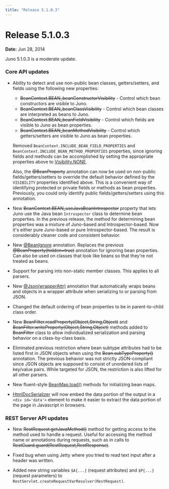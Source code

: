```yaml
---
title: "Release 5.1.0.3"
---
```


# Release 5.1.0.3

**Date:** Jun 28, 2014

Juno 5.1.0.3 is a moderate update.

### Core API updates

- Ability to detect and use non-public bean classes, getters/setters, and fields using the following new properties:
  - ~~BeanContext.BEAN_beanConstructorVisibility~~ - Control which bean constructors are visible to Juno.
  - ~~BeanContext.BEAN_beanClassVisibility~~ - Control which bean classes are interpreted as beans to Juno.
  - ~~BeanContext.BEAN_beanFieldVisibility~~ - Control which fields are visible to Juno as bean properties.
  - ~~BeanContext.BEAN_beanMethodVisibility~~ - Control which getters/setters are visible to Juno as bean properties.

  Removed `BeanContext.INCLUDE_BEAN_FIELD_PROPERTIES` and `BeanContext.INCLUDE_BEAN_METHOD_PROPERTIES` properties, since
  ignoring fields and methods can be accomplished by setting the appropriate properties above to [Visibility.NONE](API_DOCS/org/apache/juneau/Visibility.html#NONE).

  Also, the ~~@BeanProperty~~ annotation can now be used on non-public fields/getters/setters to override the default
  behavior defined by the `VISIBILITY` properties identified above.
  This is a convenient way of identifying protected or private fields or methods as bean properties.
  Previously, you could only identify public fields/getters/setters using this annotation.

- New ~~BeanContext.BEAN_useJavaBeanIntrospector~~ property that lets Juno use the Java bean `Introspector` class to determine bean properties. In the previous release, the method for determining bean properties was a mixture of Juno-based and Introspector-based. Now it's either pure Juno-based or pure Introspector-based. The result is considerably cleaner code and consistent behavior.

- New [@BeanIgnore](API_DOCS/org/apache/juneau/annotation/BeanIgnore.html) annotation. Replaces the previous ~~@BeanProperty(hidden=true)~~ annotation for ignoring bean properties. Can also be used on classes that look like beans so that they're not treated as beans.

- Support for parsing into non-static member classes. This applies to all parsers.

- New [@Json(wrapperAttr)](API_DOCS/org/apache/juneau/json/annotation/Json.html#wrapperAttr()) annotation that automatically wraps beans and objects in a wrapper attribute when serializing to or parsing from JSON.

- Changed the default ordering of bean properties to be in parent-to-child class order.

- New ~~BeanFilter.readProperty(Object,String,Object)~~ and ~~BeanFilter.writeProperty(Object,String,Object)~~ methods added to ~~BeanFilter~~ class to allow individualized serialization and parsing behavior on a class-by-class basis.

- Eliminated previous restriction where bean subtype attributes had to be listed first in JSON objects when using the ~~Bean.subTypeProperty()~~ annotation. The previous behavior was not strictly JSON-compliant since JSON objects are supposed to consist of unordered lists of key/value pairs. While targeted for JSON, the restriction is also lifted for all other parsers.

- New fluent-style [BeanMap.load()](API_DOCS/org/apache/juneau/BeanMap.html#load(String)) methods for initializing bean maps.

- [HtmlDocSerializer](API_DOCS/org/apache/juneau/html/HtmlDocSerializer.html) will now embed the data portion of the output in a `<div id='data'>` element to make it easier to extract the data portion of the page in Javascript in browsers.

### REST Server API updates

- New ~~RestRequest.getJavaMethod()~~ method for getting access to the method used to handle a request. Useful for accessing the method name or annotations during requests, such as in calls to ~~RestGuard.guard(RestRequest,RestResponse)~~.

- Fixed bug when using Jetty where you tried to read text input after a header was written.

- Added new string variables `$A{...}` (request attributes) and `$P{...}` (request parameters) to `RestServlet.createRequestVarResolver(RestRequest)`.